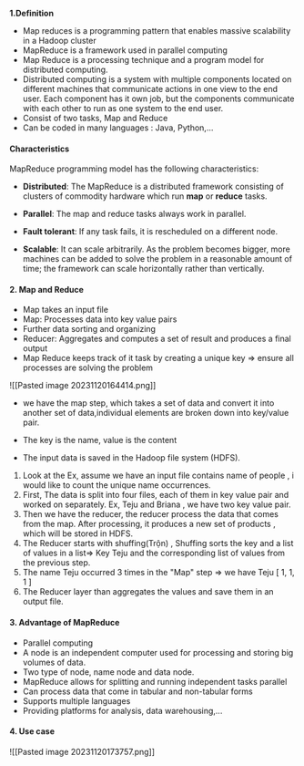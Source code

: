 **1.Definition**

- Map reduces is a programming pattern that enables massive scalability in a Hadoop cluster
- MapReduce is a framework used in parallel computing 
- Map Reduce is a processing technique and a program model for distributed computing.
- Distributed computing is a system with multiple components located on different machines that communicate actions in one view to the end user. Each component has it own job, but the components communicate with each other to run as one system to the end user.
- Consist of two tasks, Map and Reduce 
- Can be coded in many languages : Java, Python,...
#### Characteristics

MapReduce programming model has the following characteristics:

- **Distributed**: The MapReduce is a distributed framework consisting of clusters of commodity hardware which run **map** or **reduce** tasks.

- **Parallel**: The map and reduce tasks always work in parallel.
   
- **Fault tolerant**: If any task fails, it is rescheduled on a different node.
   
- **Scalable**: It can scale arbitrarily. As the problem becomes bigger, more machines can be added to solve the problem in a reasonable amount of time; the framework can scale horizontally rather than vertically.
#### 2. Map and Reduce

- Map takes an input file 
- Map: Processes data into key value pairs
- Further data sorting and organizing 
- Reducer: Aggregates and computes a set of result and produces a final output
- Map Reduce keeps track of it task by creating a unique key => ensure all processes are solving the problem

![[Pasted image 20231120164414.png]]


- we have the map step, which takes a set of data and convert it into another set of data,individual elements are broken down into key/value pair.

- The key is the name, value is the content

- The input data is saved in the Hadoop file system (HDFS).
1. Look at the Ex, assume we have an input file contains name of people , i would like to count the unique name occurrences.
2. First, The data is split into four files, each of them in key value pair and worked on separately. Ex, Teju and Briana , we have two key value pair. 
3. Then we have the reducer, the reducer process the data that comes from the map. After processing, it produces a new set of products , which will be stored in HDFS. 
4. The Reducer starts with shuffing(Trộn) , Shuffing sorts the key and a list of values in a list=> Key Teju and the corresponding list of values from the previous step.
5. The name Teju occurred 3 times in the "Map" step => we have Teju [ 1, 1, 1 ] 
6. The Reducer layer than aggregates the values and save them in an output file.


#### 3. Advantage of MapReduce

- Parallel computing
- A node is an independent computer used for processing and storing big volumes of data.
- Two type of node, name node and data node.
- MapReduce allows for splitting and running independent tasks parallel
- Can process data that come in tabular and non-tabular forms
- Supports multiple languages 
- Providing platforms for analysis, data warehousing,...


#### 4. Use case

![[Pasted image 20231120173757.png]]
